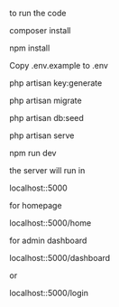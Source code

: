 to run the code

composer install

npm install

Copy .env.example to .env

php artisan key:generate

php artisan migrate

php artisan db:seed

php artisan serve

npm run dev

the server will run in

localhost::5000

for homepage 

localhost::5000/home

for admin dashboard 

localhost::5000/dashboard

or

localhost::5000/login
